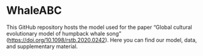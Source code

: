 # WhaleABC

This GitHub repository hosts the model used for the paper “Global cultural evolutionary model of humpback whale song” (https://doi.org/10.1098/rstb.2020.0242). Here you can find our model, data, and supplementary material.
